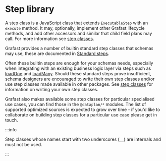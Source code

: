 # Step library

A step class is a JavaScript class that extends `ExecutableStep` with an
`execute` method. It may, optionally, implement other Grafast lifecycle methods,
and add other accessors and similar that child field plans may call. For more
information see [step classes](../step-classes).

Grafast provides a number of builtin standard step classes that schemas may use,
these are documented in [Standard steps](./standard-steps).

Often these builtin steps are enough for your schemas needs, especially when
integrating with an existing business logic layer via steps such as [loadOne][]
and [loadMany][]. Should these standard steps prove insufficient, schema
designers are encouraged to write their own step classes and/or use step classes
made available in other packages. See [step classes](../step-classes) for
information on writing your own step classes.

Grafast also makes available some step classes for particular specialised use
cases, you can find those in the `@dataplan/*` modules. The list of supported
optimized sources is expected to grow over time - if you'd like to collaborate
on building step classes for a particular use case please get in touch.

:::info

Step classes whose names start with two underscores (`__`) are internals and
must not be used.

:::

[loadone]: ./standard-steps/loadOne
[loadmany]: ./standard-steps/loadMany
